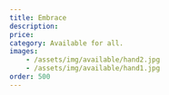 ```yaml
---
title: Embrace
description:
price: 
category: Available for all.
images: 
    - /assets/img/available/hand2.jpg
    - /assets/img/available/hand1.jpg
order: 500
---
```


